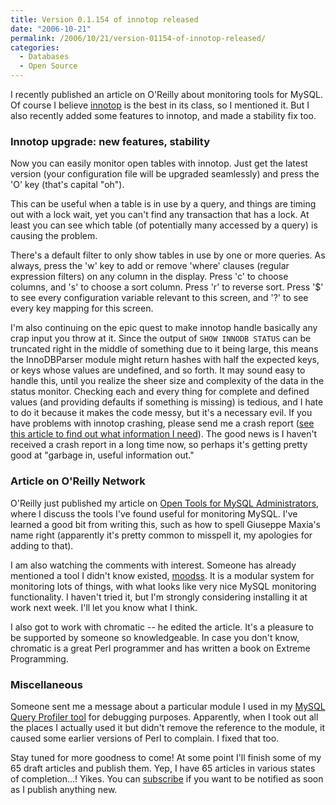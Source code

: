```yaml
---
title: Version 0.1.154 of innotop released
date: "2006-10-21"
permalink: /2006/10/21/version-01154-of-innotop-released/
categories:
  - Databases
  - Open Source
---
```

I recently published an article on O'Reilly about monitoring tools for MySQL. Of course I believe [innotop][1] is the best in its class, so I mentioned it. But I also recently added some features to innotop, and made a stability fix too.

### Innotop upgrade: new features, stability

Now you can easily monitor open tables with innotop. Just get the latest version (your configuration file will be upgraded seamlessly) and press the 'O' key (that's capital "oh").

This can be useful when a table is in use by a query, and things are timing out with a lock wait, yet you can't find any transaction that has a lock. At least you can see which table (of potentially many accessed by a query) is causing the problem.

There's a default filter to only show tables in use by one or more queries. As always, press the 'w' key to add or remove 'where' clauses (regular expression filters) on any column in the display. Press 'c' to choose columns, and 's' to choose a sort column. Press 'r' to reverse sort. Press '$' to see every configuration variable relevant to this screen, and '?' to see every key mapping for this screen.

I'm also continuing on the epic quest to make innotop handle basically any crap input you throw at it. Since the output of `SHOW INNODB STATUS` can be truncated right in the middle of something due to it being large, this means the InnoDBParser module might return hashes with half the expected keys, or keys whose values are undefined, and so forth. It may sound easy to handle this, until you realize the sheer size and complexity of the data in the status monitor. Checking each and every thing for complete and defined values (and providing defaults if something is missing) is tedious, and I hate to do it because it makes the code messy, but it's a necessary evil. If you have problems with innotop crashing, please send me a crash report ([see this article to find out what information I need][2]). The good news is I haven't received a crash report in a long time now, so perhaps it's getting pretty good at "garbage in, useful information out."

### Article on O'Reilly Network

O'Reilly just published my article on [Open Tools for MySQL Administrators][3], where I discuss the tools I've found useful for monitoring MySQL. I've learned a good bit from writing this, such as how to spell Giuseppe Maxia's name right (apparently it's pretty common to misspell it, my apologies for adding to that).

I am also watching the comments with interest. Someone has already mentioned a tool I didn't know existed, [moodss][4]. It is a modular system for monitoring lots of things, with what looks like very nice MySQL monitoring functionality. I haven't tried it, but I'm strongly considering installing it at work next week. I'll let you know what I think.

I also got to work with chromatic -- he edited the article. It's a pleasure to be supported by someone so knowledgeable. In case you don't know, chromatic is a great Perl programmer and has written a book on Extreme Programming.

### Miscellaneous

Someone sent me a message about a particular module I used in my [MySQL Query Profiler tool][5] for debugging purposes. Apparently, when I took out all the places I actually used it but didn't remove the reference to the module, it caused some earlier versions of Perl to complain. I fixed that too.

Stay tuned for more goodness to come! At some point I'll finish some of my 65 draft articles and publish them. Yep, I have 65 articles in various states of completion&#8230;! Yikes. You can [subscribe][6] if you want to be notified as soon as I publish anything new.

 [1]: /innotop/
 [2]: /blog/2006/08/02/what-to-do-when-innotop-crashes/
 [3]: http://www.oreillynet.com/pub/a/mysql/2006/10/19/mysql-tools.html
 [4]: http://jfontain.free.fr/mysql/
 [5]: /mysql-query-profiler/
 [6]: /blog/subscribe/
